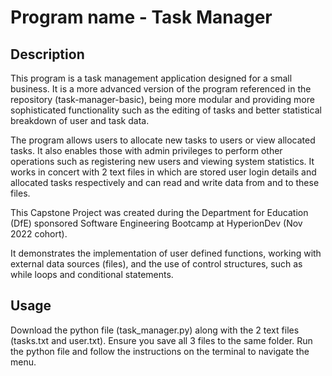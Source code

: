 # Program name - Task Manager

## Description
This program is a task management application designed for a small business. It is a more advanced version of the program referenced in the repository (task-manager-basic), being more modular and providing more sophisticated functionality such as the editing of tasks and better statistical breakdown of user and task data.

The program allows users to allocate new tasks to users or view allocated tasks. It also enables those with admin privileges to perform other operations such as registering new users and viewing system statistics. It works in concert with 2 text files in which are stored user login details and allocated tasks respectively and can read and write data from and to these files.

This Capstone Project was created during the Department for Education (DfE) sponsored Software Engineering Bootcamp at HyperionDev (Nov 2022 cohort).

It demonstrates the implementation of user defined functions, working with external data sources (files), and the use of control structures, such as while loops and conditional statements.

## Usage
Download the python file (task_manager.py) along with the 2 text files (tasks.txt and user.txt). Ensure you save all 3 files to the same folder.
Run the python file and follow the instructions on the terminal to navigate the menu.

